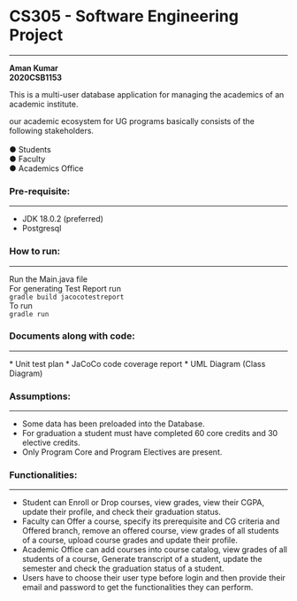 # CS305 - Software Engineering Project
<hr>

**Aman Kumar <br>
2020CSB1153 <br>**

This is a multi-user database application for
managing the academics of an academic institute. <br>

our academic ecosystem for UG programs basically
consists of the following stakeholders. <br><br>
● Students <br>
● Faculty <br>
● Academics Office <br>

### Pre-requisite: <br>
<hr>

* JDK 18.0.2 (preferred)
* Postgresql


### How to run: <br>
<hr>

Run the Main.java file <br>
For generating Test Report run <br> `gradle build jacocotestreport` <br>
To run <br>
`gradle run`


### Documents along with code:
<hr>
* Unit test plan
* JaCoCo code coverage report
* UML Diagram (Class Diagram)

### Assumptions:
<hr>

* Some data has been preloaded into the Database.
* For graduation a student must have completed 60 core credits and 30 elective credits.
* Only Program Core and Program Electives are present.

### Functionalities:
<hr>

* Student can Enroll or Drop courses, view grades, view their CGPA, update their profile, and check their graduation status.
* Faculty can Offer a course, specify its prerequisite and CG criteria and Offered branch, remove an offered course, view grades of all students of a course, upload course grades and update their profile.
* Academic Office can add courses into course catalog, view grades of all students of a course, Generate transcript of a student, update the semester and check the graduation status of a student.
* Users have to choose their user type before login and then provide their email and password to get the functionalities they can perform.
